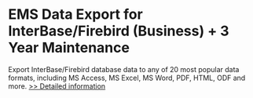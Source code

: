 # EMS Data Export for InterBase/Firebird (Business) + 3 Year Maintenance
Export InterBase/Firebird database data to any of 20 most popular data formats, including MS Access, MS Excel, MS Word, PDF, HTML, ODF and more.
[>> Detailed information](https://secure.shareit.com/shareit/product.html?productid=300068024&affiliateid=200057808)